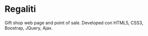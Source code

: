 # Regaliti
Gift shop web page and point of sale. Developed con HTML5, CSS3, Boostrap, JQuery, Ajax. 
